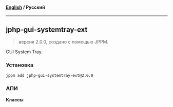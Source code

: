 #### [English](README.md) / **Русский**

---

## jphp-gui-systemtray-ext
> версия 2.0.0, создано с помощью JPPM.

GUI System Tray.

### Установка
```
jppm add jphp-gui-systemtray-ext@2.0.0
```

### АПИ
**Классы**